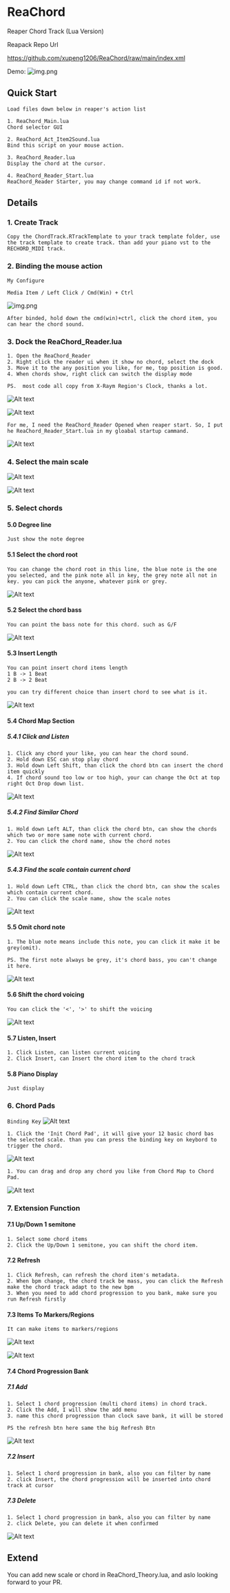 # ReaChord
Reaper Chord Track (Lua Version)

Reapack Repo Url

https://github.com/xupeng1206/ReaChord/raw/main/index.xml

Demo:
![img.png](doc%2Fdemo.png)

## Quick Start
`Load files down below in reaper's action list`
~~~
1. ReaChord_Main.lua
Chord selector GUI

2. ReaChord_Act_Item2Sound.lua
Bind this script on your mouse action.

3. ReaChord_Reader.lua
Display the chord at the cursor.

4. ReaChord_Reader_Start.lua
ReaChord_Reader Starter, you may change command id if not work.
~~~

## Details
### 1. Create Track
```
Copy the ChordTrack.RTrackTemplate to your track template folder, use the track template to create track. than add your piano vst to the RECHORD_MIDI track.
```

### 2. Binding the mouse action
```
My Configure

Media Item / Left Click / Cmd(Win) + Ctrl
```
![img.png](doc%2Fmouse_action.png)
```
After binded, hold down the cmd(win)+ctrl, click the chord item, you can hear the chord sound.
```

### 3. Dock the ReaChord_Reader.lua
```
1. Open the ReaChord_Reader
2. Right click the reader ui when it show no chord, select the dock
3. Move it to the any position you like, for me, top position is good.
4. When chords show, right click can switch the display mode

PS.  most code all copy from X-Raym Region's Clock, thanks a lot.
```
![Alt text](doc%2Freader1.png)

![Alt text](doc%2Freader2.png)

```
For me, I need the ReaChord_Reader Opened when reaper start. So, I put he ReaChord_Reader_Start.lua in my gloabal startup cammand.
```
![Alt text](doc%2Fstartup.png)

### 4. Select the main scale

![Alt text](doc%2Fscale1.png)

![Alt text](doc%2Fscale2.png)

### 5. Select chords
#### 5.0 Degree line
```
Just show the note degree
```
#### 5.1 Select the chord root
```
You can change the chord root in this line, the blue note is the one you selected, and the pink note all in key, the grey note all not in key. you can pick the anyone, whatever pink or grey.
```
![Alt text](doc%2Fchord_root.png)

#### 5.2 Select the chord bass
```
You can point the bass note for this chord. such as G/F
```

![Alt text](doc%2Fchord_bass.png)

#### 5.3 Insert Length
```
You can point insert chord items length
1 B -> 1 Beat
2 B -> 2 Beat

you can try different choice than insert chord to see what is it.
```
![Alt text](doc%2Fbeat.png)

#### 5.4 Chord Map Section
##### 5.4.1 Click and Listen
```
1. Click any chord your like, you can hear the chord sound.
2. Hold down ESC can stop play chord
3. Hold down Left Shift, than click the chord btn can insert the chord item quickly
4. If chord sound too low or too high, your can change the Oct at top right Oct Drop down list.
```

![Alt text](doc%2Fmap.png)

##### 5.4.2 Find Similar Chord
```
1. Hold down Left ALT, than click the chord btn, can show the chords which two or more same note with current chord.
2. You can click the chord name, show the chord notes
```
![Alt text](doc%2Fsimilar_chords.png)

##### 5.4.3 Find the scale contain current chord
```
1. Hold down Left CTRL, than click the chord btn, can show the scales which contain current chord.
2. You can click the scale name, show the scale notes
```
![Alt text](doc%2Fchord_in_scales.png)
#### 5.5 Omit chord note
```
1. The blue note means include this note, you can click it make it be grey(omit).

PS. The first note always be grey, it's chord bass, you can't change it here.
```
![Alt text](doc%2Fvoicing.png)

#### 5.6 Shift the chord voicing
```
You can click the '<', '>' to shift the voicing
```

![Alt text](doc%2Fvoicing.png)

#### 5.7 Listen, Insert
```
1. Click Listen, can listen current voicing
2. Click Insert, can Insert the chord item to the chord track
```
#### 5.8 Piano Display
```
Just display
```

### 6. Chord Pads
`Binding Key`
![Alt text](doc%2Fpad.png)

```
1. Click the 'Init Chord Pad', it will give your 12 basic chord bas the selected scale. than you can press the binding key on keybord to trigger the chord.
```
![Alt text](doc%2Fpad_basic.png)

```
1. You can drag and drop any chord you like from Chord Map to Chord Pad.
```
![Alt text](doc%2Fpad_drag.png)

### 7. Extension Function
#### 7.1 Up/Down 1 semitone
```
1. Select some chord items
2. Click the Up/Down 1 semitone, you can shift the chord item.
```
#### 7.2 Refresh
```
1. Click Refresh, can refresh the chord item's metadata.
2. When bpm change, the chord track be mass, you can click the Refresh make the chord track adapt to the new bpm
3. When you need to add chord progression to you bank, make sure you run Refresh firstly
```

#### 7.3 Items To Markers/Regions
`It can make items to markers/regions`

![Alt text](doc%2Fmarker.png)

![Alt text](doc%2Fregion.png)

#### 7.4 Chord Progression Bank
##### 7.1 Add
```
1. Select 1 chord progression (multi chord items) in chord track.
2. Click the Add, I will show the add menu
3. name this chord progression than clock save bank, it will be stored

PS the refresh btn here same the big Refresh Btn
```
![Alt text](doc%2Fadd_bank.png)
##### 7.2 Insert
```
1. Select 1 chord progression in bank, also you can filter by name
2. click Insert, the chord progression will be inserted into chord track at cursor
```
##### 7.3 Delete
```
1. Select 1 chord progression in bank, also you can filter by name
2. click Delete, you can delete it when confirmed
```
![Alt text](doc%2Fdelete_bank.png)


## Extend
You can add new scale or chord in ReaChord_Theory.lua, and aslo looking forward to your PR. 